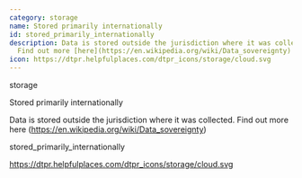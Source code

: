 ```yaml
---
category: storage
name: Stored primarily internationally
id: stored_primarily_internationally
description: Data is stored outside the jurisdiction where it was collected.
  Find out more [here](https://en.wikipedia.org/wiki/Data_sovereignty)
icon: https://dtpr.helpfulplaces.com/dtpr_icons/storage/cloud.svg
---
```

storage

Stored primarily internationally

Data is stored outside the jurisdiction where it was collected. Find out 
more here (https://en.wikipedia.org/wiki/Data_sovereignty)

stored_primarily_internationally

https://dtpr.helpfulplaces.com/dtpr_icons/storage/cloud.svg